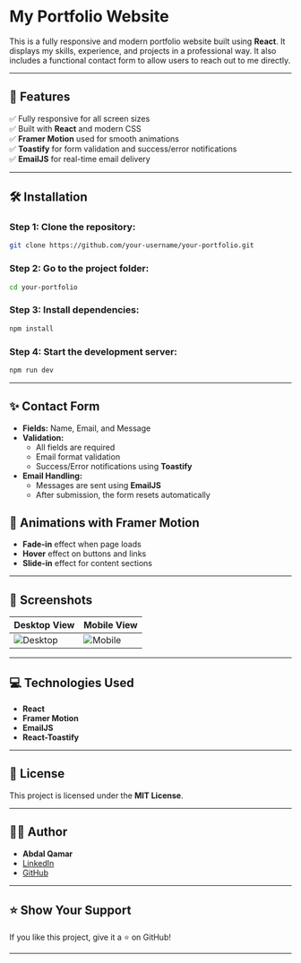 
# My Portfolio Website

This is a fully responsive and modern portfolio website built using **React**. It displays my skills, experience, and projects in a professional way. It also includes a functional contact form to allow users to reach out to me directly.

---

## 🚀 Features
✅ Fully responsive for all screen sizes  
✅ Built with **React** and modern CSS  
✅ **Framer Motion** used for smooth animations  
✅ **Toastify** for form validation and success/error notifications  
✅ **EmailJS** for real-time email delivery  

---

## 🛠️ Installation
### Step 1: Clone the repository:
```bash
git clone https://github.com/your-username/your-portfolio.git
```

### Step 2: Go to the project folder:
```bash
cd your-portfolio
```

### Step 3: Install dependencies:
```bash
npm install
```

### Step 4: Start the development server:
```bash
npm run dev
```

---

## ✨ Contact Form
- **Fields:** Name, Email, and Message  
- **Validation:**  
   - All fields are required  
   - Email format validation  
   - Success/Error notifications using **Toastify**  
- **Email Handling:**  
   - Messages are sent using **EmailJS**  
   - After submission, the form resets automatically  


## 🌟 Animations with Framer Motion
- **Fade-in** effect when page loads  
- **Hover** effect on buttons and links  
- **Slide-in** effect for content sections  

---




## 📸 Screenshots
| Desktop View | Mobile View |
|-------------|-------------|
| ![Desktop](./screenshots/desktop.png) | ![Mobile](./screenshots/mobile.png) |

---

## 💻 Technologies Used
- **React**  
- **Framer Motion**  
- **EmailJS**  
- **React-Toastify**  

---

## 📝 License
This project is licensed under the **MIT License**.

---

## 👨‍💻 Author
- **Abdal Qamar**  
- [LinkedIn](https://www.linkedin.com/in/abdalqamar)  
- [GitHub](https://github.com/abdalqamar)  

---

## ⭐️ Show Your Support  
If you like this project, give it a ⭐️ on GitHub!  

---

